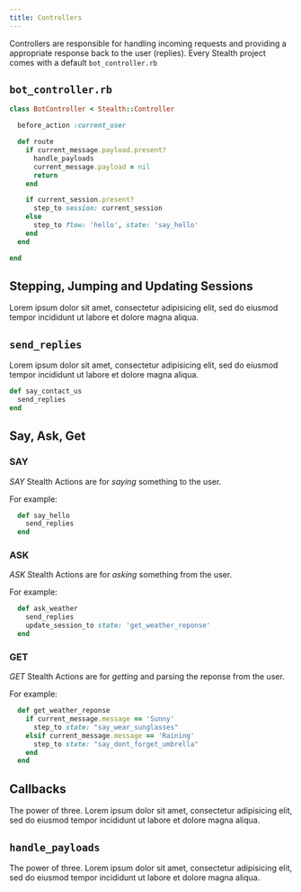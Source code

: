 ```yaml
---
title: Controllers
---
```


Controllers are responsible for handling incoming requests and providing a appropriate response back to the user (replies). Every Stealth project comes with a default `bot_controller.rb`

## `bot_controller.rb`

```ruby
class BotController < Stealth::Controller

  before_action :current_user

  def route
    if current_message.payload.present?
      handle_payloads
      current_message.payload = nil
      return
    end

    if current_session.present?
      step_to session: current_session
    else
      step_to flow: 'hello', state: 'say_hello'
    end
  end

end
```


## Stepping, Jumping and Updating Sessions

Lorem ipsum dolor sit amet, consectetur adipisicing elit, sed do eiusmod tempor incididunt ut labore et dolore magna aliqua.


## `send_replies`

Lorem ipsum dolor sit amet, consectetur adipisicing elit, sed do eiusmod tempor incididunt ut labore et dolore magna aliqua.

```ruby
def say_contact_us
  send_replies
end
```

## Say, Ask, Get

### SAY

*SAY* Stealth Actions are for _saying_ something to the user.

For example:

```ruby
  def say_hello
    send_replies
  end
```

### ASK

*ASK* Stealth Actions are for _asking_ something from the user.

For example:

```ruby
  def ask_weather
    send_replies
    update_session_to state: 'get_weather_reponse'
  end
```

### GET

*GET* Stealth Actions are for _getting_ and parsing the reponse from the user.

For example:

```ruby
  def get_weather_reponse
    if current_message.message == 'Sunny'
      step_to state: "say_wear_sunglasses"
    elsif current_message.message == 'Raining'
      step_to state: "say_dont_forget_umbrella"
    end
  end
```

## Callbacks

The power of three. Lorem ipsum dolor sit amet, consectetur adipisicing elit, sed do eiusmod tempor incididunt ut labore et dolore magna aliqua.

## `handle_payloads`

The power of three. Lorem ipsum dolor sit amet, consectetur adipisicing elit, sed do eiusmod tempor incididunt ut labore et dolore magna aliqua.

